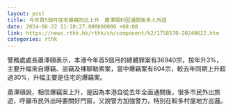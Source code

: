 ```yaml
---
layout: post
title: 今年首5個月住宅爆竊同比上升　蕭澤頤料因通關後多人外遊
date: 2024-06-22 11:10:27.000000000 +08:00
link: https://news.rthk.hk/rthk/ch/component/k2/1758570-20240622.htm
categories: rthk
---
```


警務處處長蕭澤頤表示，本港今年首5個月的總體罪案有36940宗，按年升3%，主要升幅來自爆竊、盜竊及裸聊勒索案，當中爆竊案有604宗，較去年同期上升超過30%，升幅主要是住宅的爆竊案。

蕭澤頤說，相信爆竊案上升，是因為本港自從去年全面通關後，很多市民外出旅遊，呼籲市民外出時要關好門窗，又說警方加強警力，特別在較多村屋地方巡邏。
